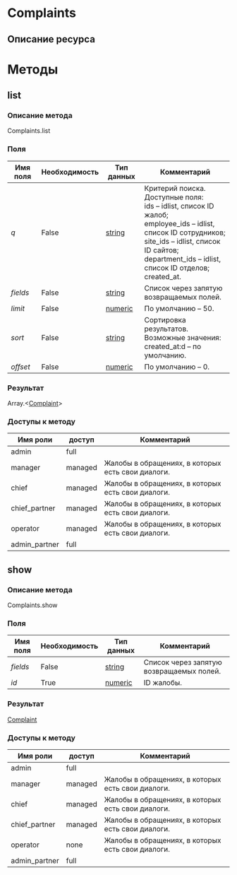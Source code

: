 
# Complaints

## Описание ресурса

# Методы

## list

### Описание метода
Complaints.list<br/>
### Поля

| Имя поля | Необходимость | Тип данных | Комментарий |
|---|---|---|---|
|*q*|False|[string](/docs/types/string.md)|Критерий поиска.<br/>Доступные поля:<br/>ids – idlist, список ID жалоб;<br/>employee_ids – idlist, список ID сотрудников;<br/>site_ids – idlist, список ID сайтов;<br/>department_ids – idlist, список ID отделов;<br/>created_at.<br/>|
|*fields*|False|[string](/docs/types/string.md)|Список через запятую возвращаемых полей.<br/>|
|*limit*|False|[numeric](/docs/types/numeric.md)|По умолчанию – 50.<br/>|
|*sort*|False|[string](/docs/types/string.md)|Сортировка результатов.<br/>Возможные значения:<br/>created_at:d – по умолчанию.<br/>|
|*offset*|False|[numeric](/docs/types/numeric.md)|По умолчанию – 0.<br/>|

### Результат
Array.<[Complaint](/docs/types/Complaint.md)>
### Доступы к методу

| Имя роли | доступ | Комментарий |
|---|---|---|
|admin|full||
|manager|managed|Жалобы в обращениях, в которых есть свои диалоги.|
|chief|managed|Жалобы в обращениях, в которых есть свои диалоги.|
|chief_partner|managed|Жалобы в обращениях, в которых есть свои диалоги.|
|operator|managed|Жалобы в обращениях, в которых есть свои диалоги.|
|admin_partner|full||

## show

### Описание метода
Complaints.show<br/>
### Поля

| Имя поля | Необходимость | Тип данных | Комментарий |
|---|---|---|---|
|*fields*|False|[string](/docs/types/string.md)|Список через запятую возвращаемых полей.<br/>|
|*id*|True|[numeric](/docs/types/numeric.md)|ID жалобы.<br/>|

### Результат
[Complaint](/docs/types/Complaint.md)
### Доступы к методу

| Имя роли | доступ | Комментарий |
|---|---|---|
|admin|full||
|manager|managed|Жалобы в обращениях, в которых есть свои диалоги.|
|chief|managed|Жалобы в обращениях, в которых есть свои диалоги.|
|chief_partner|managed|Жалобы в обращениях, в которых есть свои диалоги.|
|operator|none|Жалобы в обращениях, в которых есть свои диалоги.|
|admin_partner|full||
